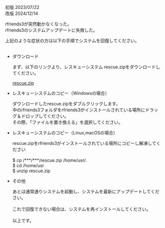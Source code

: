 <!DOCTYPE html>
<html lang="ja">
<head>
    <meta charset="UTF-8">
</head>
<body>
          <p>初版 2023/07/22<br>
             改版 2024/12/14</p>
          <p>
             rfriends3が突然動かなくなった。<br>
             rfriends3のシステムアップデートに失敗した。
          </p>
          <p>
             上記のような症状の方は以下の手順でシステムを回復してください。</br>
             </br>
          </p>
    <ul>
        <li>ダウンロード</li>
          <p>
             まず、以下のリンクより、レスキューシステム rescue.zipをダウンロードしてください。<br>
          </p>
             <a href=https://github.com/rfriends/rfriends_rescue/releases/latest/download/rescue.zip download=rescue.zip>rescue.zip</a>
          </p>
        <li>レスキューシステムのコピー（Windowsの場合）</li>
          <p>
             ダウンロードしたrescue.zipをダブルクリックします。<br>
             中のrfriends3フォルダをrfriends3がインストールされている場所にドラッグ＆ドロップしてください。<br>
             その際、「ファイルを置き換える」を選択してください。<br>
          </p>
        <li>レスキューシステムのコピー（Linux,macOSの場合）</li>
          <p>
             rescue.zipをrfriends3がインストールされている場所にコピーし解凍してください<br>
             <br>
             $ cp /***/***/rescue.zip /home/usr/.<br>
             $ cd /home/usr<br>
             $ unzip rescue.zip<br>
          </p>
        <li>その他</li>
          <p>
             あとは通常通りシステムを起動し、システムを最新にアップデートしてください。<br>
          </br>
             これで回復できない場合は、システムを再インストールしてください。<br>
          </br>
             以上です。
          </p>
    </ul>
</body>
</html>


